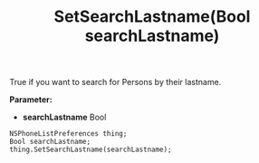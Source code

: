 ﻿---
uid: crmscript_ref_NSPhoneListPreferences_SetSearchLastname
title: SetSearchLastname(Bool searchLastname)
intellisense: NSPhoneListPreferences.SetSearchLastname
keywords: NSPhoneListPreferences, GetSearchLastname
so.topic: reference
---

True if you want to search for Persons by their lastname.

**Parameter:** 
 - **searchLastname** Bool

```crmscript
NSPhoneListPreferences thing;
Bool searchLastname;
thing.SetSearchLastname(searchLastname);
```


